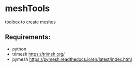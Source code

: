 # meshTools
toolbox to create meshes

## Requirements:

* python 
* trimesh https://trimsh.org/
* pymesh https://pymesh.readthedocs.io/en/latest/index.html

